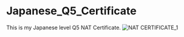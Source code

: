 # Japanese_Q5_Certificate
This is my Japanese level Q5 NAT Certificate.
![NAT CERTIFICATE_1](https://github.com/Akshay-Kanawade-Tech/Japanese_Q5_Certificate/assets/140236140/db46c973-4950-49ea-95d4-5569c0d3564c)
